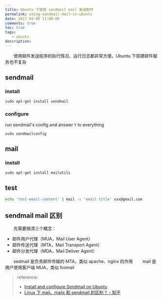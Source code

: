 ```yaml
---
title: Ubuntu 下使用 sendmail mail 发送邮件
permalink: using-sendmail-mail-in-ubuntu
date: 2017-04-06 11:00:00
comments: true
toc: true
tags:
   - ubuntu
description:
---
```


&emsp;&emsp;使用邮件发送程序的执行情况、运行日志都非常方便。Ubuntu 下搭建邮件服务也不复杂
<!-- more -->
## sendmail
### install
``` bash
sudo apt-get install sendmail
```

### configure
run sendmail's config and answer `Y` to everything
``` bash
sudo sendmailconfig
```

## mail
### install
``` bash
sudo apt-get install mailutils
```

## test
``` bash
echo 'test-email-content' | mail -s 'email title' xxx@gmail.com
```

## sendmail mail 区别

&emsp;&emsp;先需要搞清三个概念：

- 邮件用户代理（MUA，Mail User Agent）
- 邮件传送代理（MTA，Mail Transport Agent）
- 邮件分发代理（MDA，Mail Deliver Agent）

&emsp;&emsp;sedmail 是负责邮件传输的 MTA，类似 apache、nginx 的作用
&emsp;&emsp;mail 是用户使用客户端 MUA，类似 foxmail

> reference:
> - [Install and configure Sendmail on Ubuntu](https://gist.github.com/adamstac/7462202)
> - [Linux 下 mail、mailx 和 sendmail 的区别？ - 知乎](https://www.zhihu.com/question/19728556)
